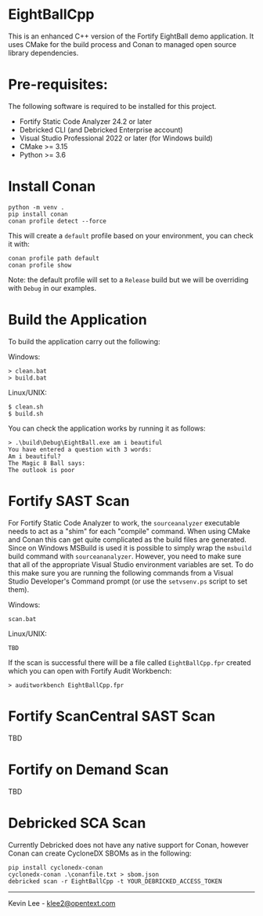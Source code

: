 # EightBallCpp

This is an enhanced C++ version of the Fortify EightBall demo application. It uses CMake for the build
process and Conan to managed open source library dependencies.

Pre-requisites:
===============

The following software is required to be installed for this project.

 - Fortify Static Code Analyzer 24.2 or later
 - Debricked CLI (and Debricked Enterprise account)
 - Visual Studio Professional 2022 or later (for Windows build)
 - CMake >= 3.15
 - Python >= 3.6
 
Install Conan
=============

```
python -m venv .
pip install conan
conan profile detect --force
```

This will create a `default` profile based on your environment, you can check it with:

```
conan profile path default
conan profile show
```

Note: the default profile will set to a `Release` build but we will be overriding with `Debug` in our examples.

Build the Application
=====================

To build the application carry out the following:

Windows:

```
> clean.bat
> build.bat
```

Linux/UNIX:

```
$ clean.sh
$ build.sh
```

You can check the application works by running it as follows:

```
> .\build\Debug\EightBall.exe am i beautiful
You have entered a question with 3 words:
Am i beautiful?
The Magic 8 Ball says:
The outlook is poor
```


Fortify SAST Scan
=================

For Fortify Static Code Analyzer to work, the `sourceanalyzer` executable needs to act as a "shim" for
each "compile" command. When using CMake and Conan this can get quite complicated as the build files
are generated. Since on Windows MSBuild is used it is possible to simply wrap the `msbuild` build command
with `sourceananalyzer`. However, you need to make sure that all of the appropriate Visual Studio
environment variables are set. To do this make sure you are running the following commands from a Visual Studio
Developer's Command prompt (or use the `setvsenv.ps` script to set them).

Windows:

```
scan.bat
```

Linux/UNIX:

```
TBD
```

If the scan is successful there will be a file called `EightBallCpp.fpr` created which you can
open with Fortify Audit Workbench:

```
> auditworkbench EightBallCpp.fpr
```

Fortify ScanCentral SAST Scan
=============================

TBD

Fortify on Demand Scan
======================

TBD

Debricked SCA Scan
==================

Currently Debricked does not have any native support for Conan, however Conan can create
CycloneDX SBOMs as in the following:

```
pip install cyclonedx-conan
cyclonedx-conan .\conanfile.txt > sbom.json
debricked scan -r EightBallCpp -t YOUR_DEBRICKED_ACCESS_TOKEN
```
---

Kevin Lee - klee2@opentext.com

